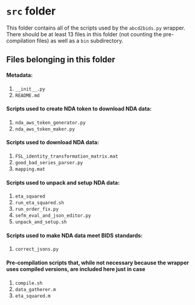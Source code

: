 # `src` folder

This folder contains all of the scripts used by the `abcd2bids.py` wrapper. There should be at least 13 files in this folder (not counting the pre-compilation files) as well as a `bin` subdirectory.

## Files belonging in this folder

#### Metadata:
1. `__init__.py`
1. `README.md`

#### Scripts used to create NDA token to download NDA data:
1. `nda_aws_token_generator.py`
1. `nda_aws_token_maker.py`

#### Scripts used to download NDA data:
1. `FSL_identity_transformation_matrix.mat`
1. `good_bad_series_parser.py`
1. `mapping.mat`

#### Scripts used to unpack and setup NDA data:
1. `eta_squared`
1. `run_eta_squared.sh`
1. `run_order_fix.py`
1. `sefm_eval_and_json_editor.py`
1. `unpack_and_setup.sh`

#### Scripts used to make NDA data meet BIDS standards:
1. `correct_jsons.py`

#### Pre-compilation scripts that, while not necessary because the wrapper uses compiled versions, are included here just in case
1. `compile.sh`
1. `data_gatherer.m`
1. `eta_squared.m`